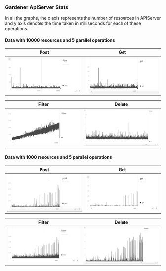 
### Gardener ApiServer Stats
In all the graphs, the x axis represents the number of resources in APIServer and y axis denotes the time taken in milliseconds for each of these operations.


#### Data with 10000 resources and 5 parallel operations

| Post  | Get |
| ------------- | ------------- |
| ![alt text](https://github.com/subhankarc/apiserver-perf-test/blob/master/graphs/Post-bosh-10000.png?raw=true) | ![alt text](https://github.com/subhankarc/apiserver-perf-test/blob/master/graphs/Get-bosh-10000.png?raw=true) |

| Filter  | Delete |
| ------------- | ------------- |
| ![alt text](https://github.com/subhankarc/apiserver-perf-test/blob/master/graphs/Filter-bosh-10000.png?raw=true) | ![alt text](https://github.com/subhankarc/apiserver-perf-test/blob/master/graphs/Delete-bosh-10000.png?raw=true) |


#### Data with 1000 resources and 5 parallel operations

| Post  | Get |
| ------------- | ------------- |
| ![alt text](https://github.com/subhankarc/apiserver-perf-test/blob/master/graphs/Post-bosh-1000.png?raw=true) | ![alt text](https://github.com/subhankarc/apiserver-perf-test/blob/master/graphs/Get-bosh-1000.png?raw=true) |

| Filter  | Delete |
| ------------- | ------------- |
| ![alt text](https://github.com/subhankarc/apiserver-perf-test/blob/master/graphs/Filter-bosh-1000.png?raw=true) | ![alt text](https://github.com/subhankarc/apiserver-perf-test/blob/master/graphs/Delete-bosh-1000.png?raw=true) |

